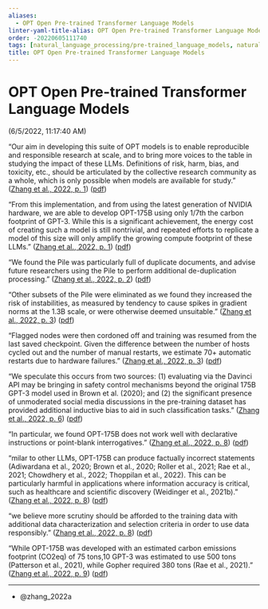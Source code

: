 ```yaml
---
aliases:
  - OPT Open Pre-trained Transformer Language Models
linter-yaml-title-alias: OPT Open Pre-trained Transformer Language Models
order: -20220605111740
tags: [natural_language_processing/pre-trained_language_models, natural_language_processing]
title: OPT Open Pre-trained Transformer Language Models
---
```


# OPT Open Pre-trained Transformer Language Models

(6/5/2022, 11:17:40 AM)

“Our aim in developing this suite of OPT models is to enable reproducible and responsible research at scale, and to bring more voices to the table in studying the impact of these LLMs. Definitions of risk, harm, bias, and toxicity, etc., should be articulated by the collective research community as a whole, which is only possible when models are available for study.” ([Zhang et al., 2022, p. 1](zotero://select/library/items/22DIFQ9Y)) ([pdf](zotero://open-pdf/library/items/TTCAHXCN?page=1&annotation=IA2J2QS9))

“From this implementation, and from using the latest generation of NVIDIA hardware, we are able to develop OPT-175B using only 1/7th the carbon footprint of GPT-3. While this is a significant achievement, the energy cost of creating such a model is still nontrivial, and repeated efforts to replicate a model of this size will only amplify the growing compute footprint of these LLMs.” ([Zhang et al., 2022, p. 1](zotero://select/library/items/22DIFQ9Y)) ([pdf](zotero://open-pdf/library/items/TTCAHXCN?page=1&annotation=WWPU6DA5))

“We found the Pile was particularly full of duplicate documents, and advise future researchers using the Pile to perform additional de-duplication processing.” ([Zhang et al., 2022, p. 2](zotero://select/library/items/22DIFQ9Y)) ([pdf](zotero://open-pdf/library/items/TTCAHXCN?page=2&annotation=AD795MGF))

“Other subsets of the Pile were eliminated as we found they increased the risk of instabilities, as measured by tendency to cause spikes in gradient norms at the 1.3B scale, or were otherwise deemed unsuitable.” ([Zhang et al., 2022, p. 3](zotero://select/library/items/22DIFQ9Y)) ([pdf](zotero://open-pdf/library/items/TTCAHXCN?page=3&annotation=95WI6MAD))

“Flagged nodes were then cordoned off and training was resumed from the last saved checkpoint. Given the difference between the number of hosts cycled out and the number of manual restarts, we estimate 70+ automatic restarts due to hardware failures.” ([Zhang et al., 2022, p. 3](zotero://select/library/items/22DIFQ9Y)) ([pdf](zotero://open-pdf/library/items/TTCAHXCN?page=3&annotation=QYS85F8A))

“We speculate this occurs from two sources: (1) evaluating via the Davinci API may be bringing in safety control mechanisms beyond the original 175B GPT-3 model used in Brown et al. (2020); and (2) the significant presence of unmoderated social media discussions in the pre-training dataset has provided additional inductive bias to aid in such classification tasks.” ([Zhang et al., 2022, p. 6](zotero://select/library/items/22DIFQ9Y)) ([pdf](zotero://open-pdf/library/items/TTCAHXCN?page=6&annotation=4JPTUFK4))

“In particular, we found OPT-175B does not work well with declarative instructions or point-blank interrogatives.” ([Zhang et al., 2022, p. 8](zotero://select/library/items/22DIFQ9Y)) ([pdf](zotero://open-pdf/library/items/TTCAHXCN?page=8&annotation=W8UPKYVK))

“milar to other LLMs, OPT-175B can produce factually incorrect statements (Adiwardana et al., 2020; Brown et al., 2020; Roller et al., 2021; Rae et al., 2021; Chowdhery et al., 2022; Thoppilan et al., 2022). This can be particularly harmful in applications where information accuracy is critical, such as healthcare and scientific discovery (Weidinger et al., 2021b).” ([Zhang et al., 2022, p. 8](zotero://select/library/items/22DIFQ9Y)) ([pdf](zotero://open-pdf/library/items/TTCAHXCN?page=8&annotation=MSJJK65N))

“we believe more scrutiny should be afforded to the training data with additional data characterization and selection criteria in order to use data responsibly.” ([Zhang et al., 2022, p. 8](zotero://select/library/items/22DIFQ9Y)) ([pdf](zotero://open-pdf/library/items/TTCAHXCN?page=8&annotation=2UW9DGJP))

“While OPT-175B was developed with an estimated carbon emissions footprint (CO2eq) of 75 tons,10 GPT-3 was estimated to use 500 tons (Patterson et al., 2021), while Gopher required 380 tons (Rae et al., 2021).” ([Zhang et al., 2022, p. 9](zotero://select/library/items/22DIFQ9Y)) ([pdf](zotero://open-pdf/library/items/TTCAHXCN?page=9&annotation=MUNHXAIL))

***
- @zhang_2022a